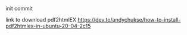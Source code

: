 init commit

link to download pdf2htmlEX
https://dev.to/andychukse/how-to-install-pdf2htmlex-in-ubuntu-20-04-2c15

